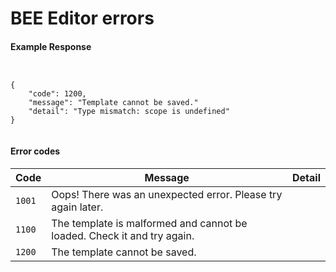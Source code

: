 # BEE Editor errors

#### Example Response

```


{
    "code": 1200,
    "message": "Template cannot be saved."
    "detail": "Type mismatch: scope is undefined"
}


```

#### Error codes <a href="#error-codes" id="error-codes"></a>

| Code   | Message                                                                 | Detail |
| ------ | ----------------------------------------------------------------------- | ------ |
| `1001` | Oops! There was an unexpected error. Please try again later.            |        |
| `1100` | The template is malformed and cannot be loaded. Check it and try again. |        |
| `1200` | The template cannot be saved.                                           |        |
